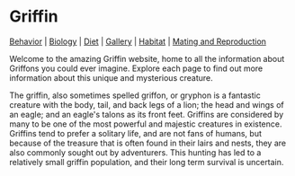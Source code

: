 # Griffin

[Behavior](behavior.md) |
[Biology](biology.md) |
[Diet](diet.md) |
[Gallery](gallery.md) |
[Habitat](habitat.md) |
[Mating and Reproduction](matingreproduction.md)

Welcome to the amazing Griffin website, home to all the information about Griffons you could ever imagine. Explore each page to find out more information about this unique and mysterious creature.

The griffin, also sometimes spelled griffon, or gryphon is a fantastic creature with the body, tail, and back legs of a lion; the head and wings of an eagle; and an eagle's talons as its front feet. Griffins are considered by many to be one of the most powerful and majestic creatures in existence. Griffins tend to prefer a solitary life, and are not fans of humans, but because of the treasure that is often found in their lairs and nests, they are also commonly sought out by adventurers. This hunting has led to a relatively small griffin population, and their long term survival is uncertain.
